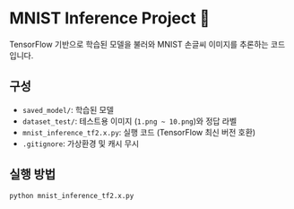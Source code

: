 # MNIST Inference Project 🧠

TensorFlow 기반으로 학습된 모델을 불러와 MNIST 손글씨 이미지를 추론하는 코드입니다.

## 구성
- `saved_model/`: 학습된 모델
- `dataset_test/`: 테스트용 이미지 (`1.png ~ 10.png`)와 정답 라벨
- `mnist_inference_tf2.x.py`: 실행 코드 (TensorFlow 최신 버전 호환)
- `.gitignore`: 가상환경 및 캐시 무시

## 실행 방법
```bash
python mnist_inference_tf2.x.py
